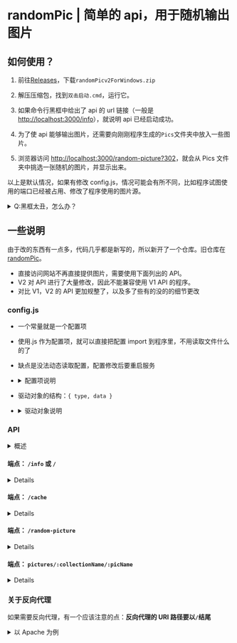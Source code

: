 # randomPic | 简单的 api，用于随机输出图片

## 如何使用？

1. 前往[Releases](https://github.com/yige233/randomPicv2/releases/tag/v2.0)，下载`randomPicv2ForWindows.zip`
2. 解压压缩包，找到`双击启动.cmd`，运行它。
3. 如果命令行黑框中给出了 api 的 url 链接（一般是[http://localhost:3000/info](http://localhost:3000/info)），就说明 api 已经启动成功。
4. 为了使 api 能够输出图片，还需要向刚刚程序生成的`Pics`文件夹中放入一些图片。

5. 浏览器访问
   [http://localhost:3000/random-picture?302](http://localhost:3000/random-picture?302)，就会从 Pics 文件夹中挑选一张随机的图片，并显示出来。

以上是默认情况，如果有修改 config.js，情况可能会有所不同，比如程序试图使用的端口已经被占用、修改了程序使用的图片源。

<details>
<summary>Q:黑框太丑，怎么办？</summary>

可以把它做成服务，随电脑启动而启动，且在后台持续运行，没有黑框。

1. 前往[Releases](https://github.com/yige233/randomPicv2/releases/tag/v2.0)，下载`randomPicv2ForWindows.zip`
2. 解压压缩包，找到`安装服务.cmd`，使用管理员身份运行它。
3. 完成！
4. 如果需要卸载服务，那么找到`卸载服务.cmd`，使用管理员身份运行它。

</details>

## 一些说明

由于改的东西有一点多，代码几乎都是新写的，所以新开了一个仓库。旧仓库在[randomPic](https://github.com/yige233/randomPic)。

- 直接访问网站不再直接提供图片，需要使用下面列出的 API。
- V2 对 API 进行了大量修改，因此不能兼容使用 V1 API 的程序。
- 对比 V1，V2 的 API 更加规整了，以及多了些有的没的的细节更改

### config.js

- 一个常量就是一个配置项
- 使用.js 作为配置项，就可以直接把配置 import 到程序里，不用读取文件什么的了
- 缺点是没法动态读取配置，配置修改后要重启服务
- <details>
  <summary>配置项说明</summary>

  | 配置项        | 默认值                                          | 说明                                                                                                                                                                                                                                                                                                                                          |
  | ------------- | ----------------------------------------------- | --------------------------------------------------------------------------------------------------------------------------------------------------------------------------------------------------------------------------------------------------------------------------------------------------------------------------------------------- |
  | port          | 3000                                            | 程序使用的端口。如果和其他程序有冲突，就得改成其他的（建议在 1000-65535 之间）                                                                                                                                                                                                                                                                |
  | allowedPicExt | `[".jpg", ".jpeg", ".png"]`                     | 只检测拥有这个列表里的格式的文件。也可以添加其他非图片的格式，不过这还需要稍微修改一下代码，以便于程序能够正确输出它的 MimeType                                                                                                                                                                                                               |
  | docUrl        | `https://github.com/yige233/randomPic#readme`   | API 的文档链接                                                                                                                                                                                                                                                                                                                                |
  | enableMd5     | false                                           | 是否在输出图片时为图片添加 md5 信息，即添加`Content-MD5`头                                                                                                                                                                                                                                                                                    |
  | collections   | `{ collectionName : [ source1, source2, ...] }` | 核心配置。此处配置 api 将用到的图片的源。下面称其为 `图册` 。<br> 图册下面有多个收藏夹，每个收藏夹都是图册的一个属性。属性名可随意，但不能使用这些特殊字符：`/ \| \ : ? @ # = ;`。该属性名也作为该收藏夹的名称。<br> 收藏夹的值是一个数组，数组内是若干个驱动对象。<br> 驱动对象的用处，是用来将不同类型的图片源整合成 api 可统一访问的形式。 |

  </details>

- 驱动对象的结构：`{ type, data }`
- <details>
    <summary>驱动对象说明</summary>

  | type 可选的值 | 说明                                           | 对应的 data 的结构                                | 说明                                                                                                                   |
  | ------------- | ---------------------------------------------- | ------------------------------------------------- | ---------------------------------------------------------------------------------------------------------------------- |
  | localFolder   | 表示类型为本地文件夹（会遍历子文件夹）         | `[folderPath, ...]`                               | 数组，元素是文件夹路径。Windows 下路径中的反斜杠应改成正斜杠: \ => /                                                   |
  | localPic      | 表示类型为本地文件                             | `[picPath, ...]`                                  | 数组，元素是文件路径。Windows 下路径中的反斜杠应改成正斜杠: \ => /                                                     |
  | AlistV3Folder | 表示类型为 Alist V3 文件夹（不会遍历子文件夹） | `{ host: string, paths: array, ?passwd: string }` | 数组，元素是一个对象，分别有`host`(alist 地址)、`paths`(数组，元素是 alist 文件夹挂载路径)和`passwd`(访问密码)三个属性 |
  | AlistV3Pic    | 表示类型为 Alist V3 文件                       | `{ host: string, paths: array, ?passwd: string }` | 数组，元素是一个对象，分别有`host`(alist 地址)、`paths`(数组，元素是 alist 文件路径)和`passwd`(访问密码)三个属性       |

  </details>

### API

<details>
  <summary>概述</summary>
  
  - 如无特殊情形，响应体的`Content-Type`均为`application/json;charset=UTF-8`
  - 如无特殊情形，响应体的 json 结构应如下：

```
{
  "code": number,
  "status": string,
  "message": string,
  "data": object || null
}
```

| 参数    | 说明                                                                         |
| ------- | ---------------------------------------------------------------------------- |
| code    | 当次响应的 http 状态码                                                       |
| status  | 当次响应的状态。存在 http 状态码相同，而状态不同的情况。可能的状态见下方表格 |
| message | 人类可读的简短的响应信息。                                                   |
| data    | 响应的具体数据                                                               |

| 状态               | 状态码 | 说明                                   |
| ------------------ | ------ | -------------------------------------- |
| OK                 | 200    | OK                                     |
| incompleteParams   | 400    | 请求中缺乏某个参数                     |
| wrongPath          | 400    | 错误或不完整的 URL 路径                |
| pathNotFound       | 404    | 未找到指定的请求路径                   |
| collectionNotFound | 404    | 未找到指定的收藏夹                     |
| picNotFound        | 404    | 未找到指定的图片                       |
| methodNotAllowed   | 405    | 不允许的 http 方法                     |
| errSendingPic      | 500    | 发送图片时服务端出现错误，导致发送失败 |
| errServerConfig    | 500    | 服务端端配置可能有误，没有可用的图片   |
| notImplemented     | 501    | 不支持的 http 方法                     |

</details>

#### **端点：** `/info` 或 `/`

<details>

- **说明：** 获取 API 相关信息
- **方法：** `GET`
- **请求参数：** 无
- **返回示例：**

```
HTTP/1.1 200 OK
Content-Type: application/json; charset=utf-8

{
  "code": 200,
  "status": "OK",
  "message": "OK",
  "data": {
    "version": "2.0.0",
    "doc": "https://github.com/yige233/randomPic#readme",
    "collections": [ "Default" ]
  }
}
```

| data 参数     | 类型   | 说明             |
| ------------- | ------ | ---------------- |
| version       | string | API 的版本       |
| collections   | array  | API 拥有的收藏夹 |
| collections[] | string | 收藏夹的名称     |
| doc           | string | API 的介绍文档   |

</details>

#### **端点：** `/cache`

<details>

- **说明：** 重建 API 缓存的图片信息。要包含有效的`x-master-token`头。
- **方法：** `DELETE`
- **请求参数：** 无
- **返回示例：**

  ```
  HTTP/1.1 204 No Content

  ```

  </details>

#### **端点：** `/random-picture`

<details>

- **说明：** 获取随机图片
- **方法：** `GET`
- **请求参数：** queryString
  | 参数 | 说明 |
  | ---------- | -------------------------------------------------------------------------------------------------------------------------------------------- |
  | collection | 指定指定从哪个收藏夹中获得随机图片。如果要指定多个，则各个收藏夹之间用分隔符隔开；不指定则从全部收藏夹随机；若指定的收藏夹不可用则会将其过滤 |
  | 302 | 若参数存在且其值不为 false，则响应将会自动跳转至随机到的图片地址 |
- **返回示例：**

  ```
  Content-Type: application/json; charset=utf-8

  {
    "code": 200,
    "status": "OK",
    "message": "OK",
    "data": {
      "pic": "418ff183.(pid-74434142)十字街口.png",
      "collection": "Default",
      "cachedAt": 1677674656,
      "size": 7427628
    }
  }
  ```

  | data 参数  | 类型   | 说明                                       |
  | ---------- | ------ | ------------------------------------------ |
  | pic        | string | 图片名                                     |
  | collection | string | 图片所属的收藏夹                           |
  | cachedAt   | number | 服务器上缓存图片信息的时间                 |
  | size       | number | 图片的大小。若为-1，则说明大小未知或不存在 |

</details>

#### **端点：** `pictures/:collectionName/:picName`

<details>

- **说明：** 直接返回图片本身
- **方法：** `GET`
- **请求参数：** 拼合到路径中
  | 参数 | 说明 |
  | -------------- | ---------------- |
  | collectionName | 图片所属的收藏夹 |
  | picName | 图片名称 |

- **返回示例：**

  ```
  Cache-Control: max-age=604800
  Content-Length: 7427628
  Content-Type: image/png

  *一堆图片二进制数据*
  ```

</details>

### 关于反向代理

如果需要反向代理，有一个应该注意的点：**反向代理的 URI 路径要以`/`结尾**

<details>
<summary>以 Apache 为例</summary>

如果想要将所有以`/randomPic`路径开头的请求都代理到本程序处理，正确的反代配置应该是：

```
ProxyPass "/randomPic/"  "http://localhost:3000/"
ProxyPassReverse "/randomPic/"  "http://localhost:3000/"
```

下面则是错误的配置：

```
ProxyPass "/randomPic"  "http://localhost:3000/"
ProxyPassReverse "/randomPic"  "http://localhost:3000/"
```

</destails>
